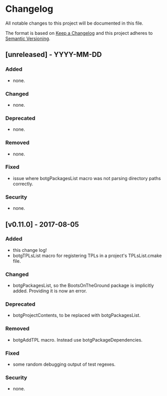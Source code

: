 # Changelog
All notable changes to this project will be documented in this file.

The format is based on [Keep a Changelog](http://keepachangelog.com/en/1.0.0/)
and this project adheres to [Semantic Versioning](http://semver.org/spec/v2.0.0.html).

## [unreleased] - YYYY-MM-DD

### Added
- none.

### Changed
- none.

### Deprecated
- none.

### Removed
- none.

### Fixed
- issue where botgPackagesList macro was not parsing directory paths correctly.

### Security
- none.

## [v0.11.0] - 2017-08-05

### Added
- this change log!
- botgTPLsList macro for registering TPLs in a project's TPLsList.cmake file.

### Changed
- botgPackagesList, so the BootsOnTheGround package is implicitly added.
  Providing it is now an error.

### Deprecated
- botgProjectContents, to be replaced with botgPackagesList.

### Removed
- botgAddTPL macro. Instead use botgPackageDependencies.

### Fixed
- some random debugging output of test regexes.

### Security
- none.
